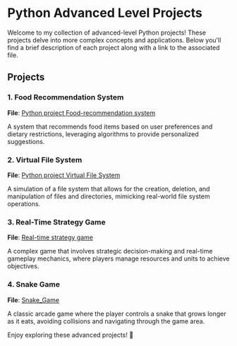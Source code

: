 # Python Advanced Level Projects

Welcome to my collection of advanced-level Python projects! These projects delve into more complex concepts and applications. Below you'll find a brief description of each project along with a link to the associated file.

## Projects

### 1. Food Recommendation System
**File**: [Python project Food-recommendation system](https://github.com/Bhavesh09-Coder/Python-Mini-Projects/tree/787e8df35fc7c368a355e3d5e6968568cbdc747c/Advanced%20level%20projects/Food-recommendation%20system)

A system that recommends food items based on user preferences and dietary restrictions, leveraging algorithms to provide personalized suggestions.

### 2. Virtual File System
**File**: [Python project Virtual File System](https://github.com/Bhavesh09-Coder/Python-Mini-Projects/tree/787e8df35fc7c368a355e3d5e6968568cbdc747c/Advanced%20level%20projects/Virtual%20File%20System)

A simulation of a file system that allows for the creation, deletion, and manipulation of files and directories, mimicking real-world file system operations.

### 3. Real-Time Strategy Game
**File**: [Real-time strategy game](https://github.com/Bhavesh09-Coder/Python-Mini-Projects/tree/76f3f0d155f2c39242d1a4c407ca790a6caeefbe/Advanced%20level%20projects/Real-Time%20Strategy%20Game)

A complex game that involves strategic decision-making and real-time gameplay mechanics, where players manage resources and units to achieve objectives.

### 4. Snake Game
**File**: [Snake_Game](https://github.com/Bhavesh09-Coder/Python-Mini-Projects/tree/76f3f0d155f2c39242d1a4c407ca790a6caeefbe/Advanced%20level%20projects/Snake_Game)

A classic arcade game where the player controls a snake that grows longer as it eats, avoiding collisions and navigating through the game area.

Enjoy exploring these advanced projects! 🚀
